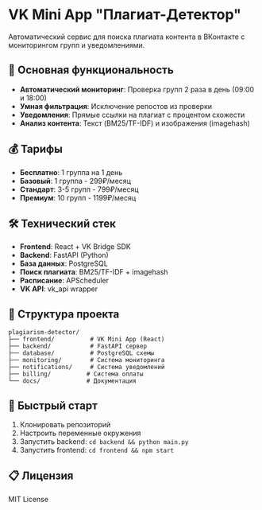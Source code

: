 # VK Mini App "Плагиат-Детектор"

Автоматический сервис для поиска плагиата контента в ВКонтакте с мониторингом групп и уведомлениями.

## 🚀 Основная функциональность

- **Автоматический мониторинг**: Проверка групп 2 раза в день (09:00 и 18:00)
- **Умная фильтрация**: Исключение репостов из проверки
- **Уведомления**: Прямые ссылки на плагиат с процентом схожести
- **Анализ контента**: Текст (BM25/TF-IDF) и изображения (imagehash)

## 💰 Тарифы

- **Бесплатно**: 1 группа на 1 день
- **Базовый**: 1 группа - 299₽/месяц
- **Стандарт**: 3-5 групп - 799₽/месяц
- **Премиум**: 10 групп - 1199₽/месяц

## 🛠 Технический стек

- **Frontend**: React + VK Bridge SDK
- **Backend**: FastAPI (Python)
- **База данных**: PostgreSQL
- **Поиск плагиата**: BM25/TF-IDF + imagehash
- **Расписание**: APScheduler
- **VK API**: vk_api wrapper

## 📁 Структура проекта

```
plagiarism-detector/
├── frontend/          # VK Mini App (React)
├── backend/           # FastAPI сервер
├── database/          # PostgreSQL схемы
├── monitoring/        # Система мониторинга
├── notifications/     # Система уведомлений
├── billing/          # Система оплаты
└── docs/             # Документация
```

## 🚀 Быстрый старт

1. Клонировать репозиторий
2. Настроить переменные окружения
3. Запустить backend: `cd backend && python main.py`
4. Запустить frontend: `cd frontend && npm start`

## 📋 Лицензия

MIT License 